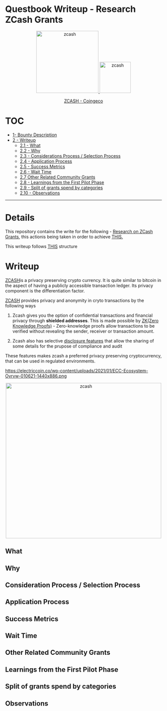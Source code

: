 # Questbook Writeup - Research ZCash Grants 
<p align="center"><a href="https://z.cash/" target="_blank">
  <img src=https://z.cash/wp-content/uploads/2020/03/zcash-logo-horizontal-fullcolor.svg width ="200" alt="zcash"></a><a href="https://www.zfnd.org/" target="_blank">     <img src=https://www.zfnd.org/images/logo-white-background.png width ="100" alt="zcash"></a>
</p>

<p align="center"><a href="https://www.coingecko.com/en/coins/zcash" target="_blank"> ZCASH - Coingeco</a></p>

# TOC

- [1- Bounty Description](#details)
- [2 - Writeup](#writeup)
    * [2.1 - What](#what)
    * [2.2 - Why](#why)
    * [2.3 - Considerations Process / Selection Process](#consideration-process--selection-process)
    * [2.4 - Application Process](#application-process)
    * [2.5 - Success Metrics](#success-metrics)
    * [2.6 - Wait Time](#wait-time)
    * [2.7 Other Related Community Grants](#other-related-community-grants)
    * [2.8  - Learnings from the First Pilot Phase ](#learnings-from-the-first-pilot-phase)
    * [2.9 - Split of grants spend by categories](#split-of-grants-spend-by-categories)
    * [2.10 - Observations ](#observations)

--- 

# Details

This repository contains the write for the following  - [Research on ZCash Grants](https://www.questbook.xyz/t/research-on-zcash-grants/32), this actionis being taken in order to achieve [THIS.](https://www.questbook.xyz/t/request-to-contribute-grants-ecosystem-research/14)

This writeup follows [THIS](https://questbook.notion.site/Researching-Grants-Ecosystem-86b9f16905074b62bf72ec2783e43625) structure 
# Writeup

[ZCASH](https://z.cash/the-basics/)is a privacy preserving crypto currency. It is quite similar to bitcoin in the aspect of having a publicly accessible transaction ledger. Its privacy component is the differentiation factor.

[ZCASH](https://z.cash/the-basics/) provides privacy and anonymity in cryto transactions by the following ways 
1. Zcash gives you the option of confidential transactions and financial privacy through **shielded addresses**.  This is made possible by [ZK(Zero Knowledge Proofs)](https://z.cash/technology/zksnarks/) -  Zero-knowledge proofs allow transactions to be verified without revealing the sender, receiver or transaction amount.

2. Zcash  also has selective [disclosure features](https://z.cash/technology/) that allow the sharing of some details for the prupose of compliance and audit 

These features makes zcash a preferred privacy preserving cryptocurrency, that can be used in regulated environments.

https://electriccoin.co/wp-content/uploads/2021/01/ECC-Ecosystem-Ovrvw-010621-1440x886.png


<p align="center"><a href="https://electriccoin.co/blog/the-zcash-ecosystem-a-2020-recap/" target="_blank">
  <img src=https://electriccoin.co/wp-content/uploads/2021/01/ECC-Ecosystem-Ovrvw-010621-1440x886.png width ="500" alt="zcash"></a><a href="https://www.zfnd.org/" target="_blank"></a>
</p>


## What 



## Why 


## Consideration Process / Selection Process 


## Application Process 


## Success Metrics 


## Wait Time 


## Other Related Community Grants 


## Learnings from the First Pilot Phase 


## Split of grants spend by categories 


## Observations 
